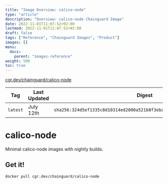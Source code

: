 ```yaml
---
title: "Image Overview: calico-node"
type: "article"
description: "Overview: calico-node Chainguard Image"
date: 2022-11-01T11:07:52+02:00
lastmod: 2022-11-01T11:07:52+02:00
draft: false
tags: ["Reference", "Chainguard Images", "Product"]
images: []
menu:
  docs:
    parent: "images-reference"
weight: 500
toc: true
---
```


[cgr.dev/chainguard/calico-node](https://github.com/chainguard-images/images/tree/main/images/calico-node)

| Tag      | Last Updated | Digest                                                                    |
|----------|--------------|---------------------------------------------------------------------------|
| `latest` | July 12th    | `sha256:324d5ef1335c8d10314ed2000a521b8f3eba9f2c133fd1f68ecc68986369a7d7` |

# calico-node

Minimal calico-node images with nightly builds.

## Get it!

```shell
docker pull cgr.dev/chainguard/calico-node
```